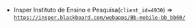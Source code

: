  - Insper Instituto de Ensino e Pesquisa(`client_id=4930`) => [`https://insper.blackboard.com/webapps/Bb-mobile-bb_bb60/`](https://insper.blackboard.com/webapps/Bb-mobile-bb_bb60/)
